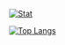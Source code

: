 <!-- [![Top Langs](https://github-readme-stats.vercel.app/api/top-langs/?username=ffauzan&layout=compact&theme=radical)]() -->

[![Stat](https://github-readme-stats.vercel.app/api?username=ffauzan&theme=radical&show_icons=true&count_private=true)]()

[![Top Langs](https://github-readme-stats.vercel.app/api/top-langs/?username=ffauzan&theme=radical&card_width=445&layout=compact)]()

<!--
**ffauzan/ffauzan** is a ✨ _special_ ✨ repository because its `README.md` (this file) appears on your GitHub profile.

Here are some ideas to get you started:

- 🔭 I’m currently working on ...
- 🌱 I’m currently learning ...
- 👯 I’m looking to collaborate on ...
- 🤔 I’m looking for help with ...
- 💬 Ask me about ...
- 📫 How to reach me: ...
- 😄 Pronouns: ...
- ⚡ Fun fact: ...
-->
